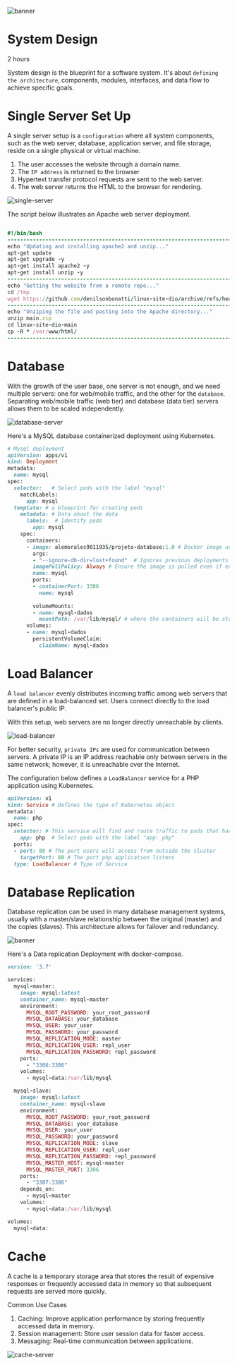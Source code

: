 ![banner](images/banner_7.jpg)
# System Design

2 hours

System design is the blueprint for a software system. It's about `defining the architecture`, components, modules, interfaces, and data flow to achieve specific goals.

# Single Server Set Up

A single server setup is a `configuration` where all system components, such as the web server, database, application server, and file storage, reside on a single physical or virtual machine.

1. The user accesses the website through a domain name.
2. The `IP address` is returned to the browser
3. Hypertext transfer protocol requests are sent to the web server.
4. The web server returns the HTML to the browser for rendering.

![single-server](images/single_server.jpg)

The script below illustrates an Apache web server deployment.

```ruby

#!/bin/bash
----------------------------------------------------------------------------------
echo "Updating and installing apache2 and unzip..."
apt-get update
apt-get upgrade -y
apt-get install apache2 -y
apt-get install unzip -y
----------------------------------------------------------------------------------
echo "Getting the website from a remote repo..."
cd /tmp
wget https://github.com/denilsonbonatti/linux-site-dio/archive/refs/heads/main.zip
----------------------------------------------------------------------------------
echo "Unziping the file and pasting into the Apache directory..."
unzip main.zip
cd linux-site-dio-main
cp -R * /var/www/html/
----------------------------------------------------------------------------------

```

# Database

With the growth of the user base, one server is not enough, and we need multiple servers: one for web/mobile traffic, and the other for the `database`. Separating web/mobile traffic (web tier) and database (data tier) servers allows them to be scaled independently.

![database-server](images/database_server.jpg)

Here's a MySQL database containerized deployment using Kubernetes. 

```ruby
# Mysql deployment
apiVersion: apps/v1
kind: Deployment
metadata:
  name: mysql
spec:
  selector:   # Select pods with the label "mysql"
    matchLabels:
      app: mysql
  template: # a blueprint for creating pods
    metadata: # Data about the data
      labels:  # Identify pods 
        app: mysql
    spec:
      containers:
      - image: alemorales9011935/projeto-database:1.0 # Docker image used for the deployment
        args:
        - "--ignore-db-dir=lost+found"  # Ignores previous deployments
        imagePullPolicy: Always # Ensure the image is pulled even if exists locally
        name: mysql
        ports:
        - containerPort: 3306
          name: mysql
          
        volumeMounts:
        - name: mysql-dados
          mountPath: /var/lib/mysql/ # where the containers will be storaged
      volumes:
      - name: mysql-dados
        persistentVolumeClaim:
          claimName: mysql-dados
```

# Load Balancer

A `load balancer` evenly distributes incoming traffic among web servers that are defined in a load-balanced set. Users connect directly to the load balancer's public IP. 

With this setup, web servers are no longer directly unreachable by clients. 

![load-balancer](images/load-balancer-server.jpg)

For better security, `private IPs` are used for communication between servers. A private IP is an IP address reachable only between servers in the same network; however, it is unreachable over the Internet.

The configuration below defines a `LoadBalancer` service for a PHP application using Kubernetes. 

```ruby
apiVersion: v1 
kind: Service # Defines the type of Kubernetes object
metadata:
  name: php
spec:
  selector: # This service will find and route traffic to pods that have the label app: php. 
    app: php  # Select pods with the label "app: php"
  ports:
  - port: 80 # The port users will access from outside the cluster
    targetPort: 80 # The port php application listens 
  type: LoadBalancer # Type of Service
```

# Database Replication

Database replication can be used in many database management systems, usually with a master/slave relationship between the original (master) and the copies
(slaves). This architecture allows for failover and redundancy.

![banner](images/database-replication.jpg)

Here's a Data replication Deployment with docker-compose. 

```ruby
version: '3.7'

services:
  mysql-master:
    image: mysql:latest
    container_name: mysql-master
    environment:
      MYSQL_ROOT_PASSWORD: your_root_password
      MYSQL_DATABASE: your_database
      MYSQL_USER: your_user
      MYSQL_PASSWORD: your_password
      MYSQL_REPLICATION_MODE: master
      MYSQL_REPLICATION_USER: repl_user
      MYSQL_REPLICATION_PASSWORD: repl_password
    ports:
      - "3306:3306"
    volumes:
      - mysql-data:/var/lib/mysql

  mysql-slave:
    image: mysql:latest
    container_name: mysql-slave
    environment:
      MYSQL_ROOT_PASSWORD: your_root_password
      MYSQL_DATABASE: your_database
      MYSQL_USER: your_user
      MYSQL_PASSWORD: your_password
      MYSQL_REPLICATION_MODE: slave
      MYSQL_REPLICATION_USER: repl_user
      MYSQL_REPLICATION_PASSWORD: repl_password
      MYSQL_MASTER_HOST: mysql-master
      MYSQL_MASTER_PORT: 3306
    ports:
      - "3307:3306"
    depends_on:
      - mysql-master
    volumes:
      - mysql-data:/var/lib/mysql

volumes:
  mysql-data:

```
# Cache

A cache is a temporary storage area that stores the result of expensive responses or frequently accessed data in memory so that subsequent requests are served more quickly. 

Common Use Cases

1. Caching: Improve application performance by storing frequently accessed data in memory.
2. Session management: Store user session data for faster access.
3. Messaging: Real-time communication between applications.

![cache-server](images/cache-server.jpg)


